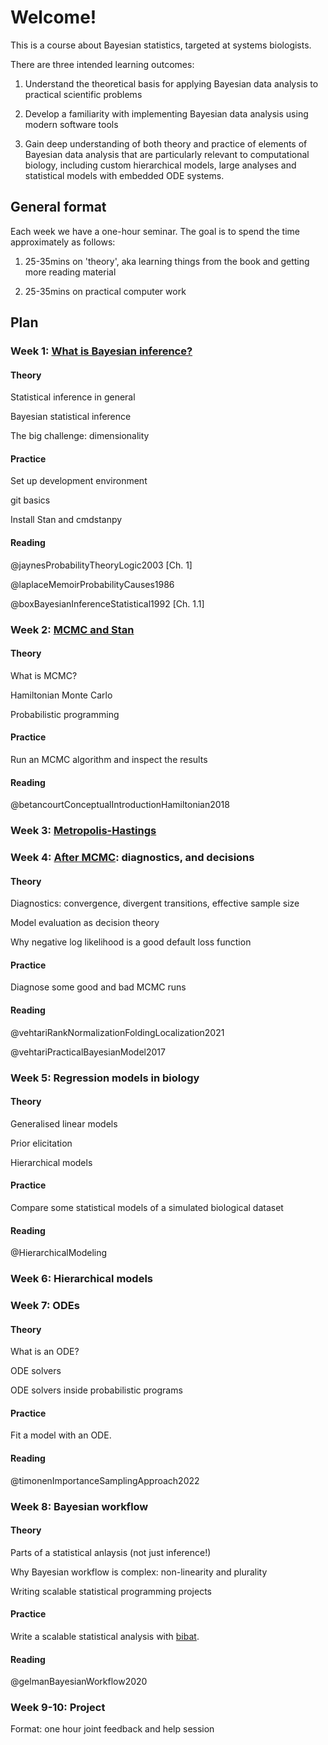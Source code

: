 # Welcome!

This is a course about Bayesian statistics, targeted at systems biologists.

There are three intended learning outcomes:

1. Understand the theoretical basis for applying Bayesian data analysis to
practical scientific problems

2. Develop a familiarity with implementing Bayesian data analysis using modern
software tools

3. Gain deep understanding of both theory and practice of elements of Bayesian
data analysis that are particularly relevant to computational biology, including
custom hierarchical models, large analyses and statistical models with embedded
ODE systems.

## General format

Each week we have a one-hour seminar. The goal is to spend the time approximately
as follows:

1. 25-35mins on 'theory', aka learning things from the book and getting more
reading material

2. 25-35mins on practical computer work

## Plan

### Week 1: [What is Bayesian inference?](introduction_to_bayesian_inference.md) 

#### Theory 

Statistical inference in general 

Bayesian statistical inference 

The big challenge: dimensionality 

#### Practice 

Set up development environment 

git basics  

Install Stan and cmdstanpy

#### Reading 

@jaynesProbabilityTheoryLogic2003 [Ch. 1]

@laplaceMemoirProbabilityCauses1986

@boxBayesianInferenceStatistical1992 [Ch. 1.1]

 
### Week 2: [MCMC and Stan](mcmc_and_stan.md)

#### Theory 

What is MCMC? 

Hamiltonian Monte Carlo 

Probabilistic programming 

#### Practice 

Run an MCMC algorithm and inspect the results 

#### Reading 

@betancourtConceptualIntroductionHamiltonian2018

### Week 3: [Metropolis-Hastings](metropolis-hastings.qmd)
 
### Week 4: [After MCMC](after_mcmc.qmd): diagnostics, and decisions  

#### Theory 

Diagnostics: convergence, divergent transitions, effective sample size 

Model evaluation as decision theory 

Why negative log likelihood is a good default loss function 

#### Practice 

Diagnose some good and bad MCMC runs 

#### Reading

@vehtariRankNormalizationFoldingLocalization2021

@vehtariPracticalBayesianModel2017

### Week 5: Regression models in biology 

#### Theory 

Generalised linear models 

Prior elicitation 

Hierarchical models 

#### Practice 

Compare some statistical models of a simulated biological dataset 

#### Reading 

@HierarchicalModeling 

### Week 6: Hierarchical models 


### Week 7: ODEs 

#### Theory 

What is an ODE? 

ODE solvers 

ODE solvers inside probabilistic programs 
 
#### Practice

Fit a model with an ODE.

#### Reading

@timonenImportanceSamplingApproach2022

### Week 8: Bayesian workflow 

#### Theory 

Parts of a statistical anlaysis (not just inference!) 

Why Bayesian workflow is complex: non-linearity and plurality 

Writing scalable statistical programming projects 

#### Practice 

Write a scalable statistical analysis with [bibat](https://docs.readthedocs.io/en/stable/config-file/v2.html ).

#### Reading 

@gelmanBayesianWorkflow2020 


### Week 9-10: Project 

Format: one hour joint feedback and help session 

